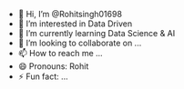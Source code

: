 - 👋 Hi, I’m @Rohitsingh01698
- 👀 I’m interested in Data Driven 
- 🌱 I’m currently learning Data Science & AI
- 💞️ I’m looking to collaborate on ...
- 📫 How to reach me ...
- 😄 Pronouns: Rohit
- ⚡ Fun fact: ...

<!---
Rohitsingh01698/Rohitsingh01698 is a ✨ special ✨ repository because its `README.md` (this file) appears on your GitHub profile.
You can click the Preview link to take a look at your changes.
--->
